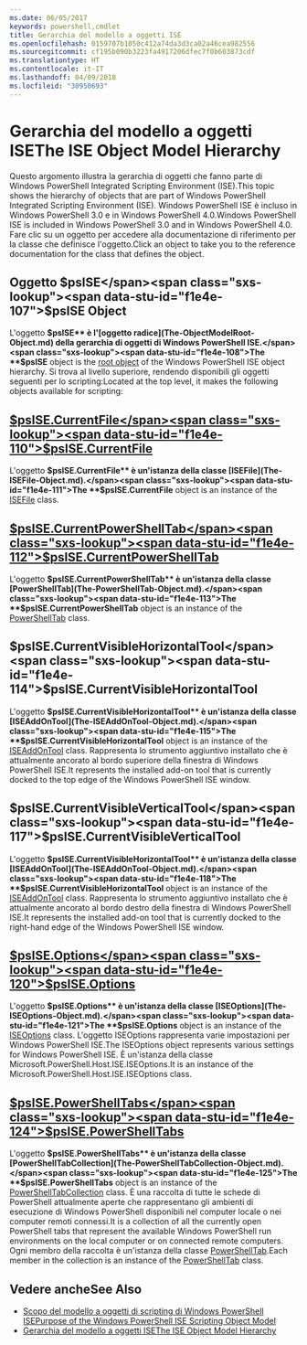 ```yaml
---
ms.date: 06/05/2017
keywords: powershell,cmdlet
title: Gerarchia del modello a oggetti ISE
ms.openlocfilehash: 0159707b1050c412a74da3d3ca02a46cea982556
ms.sourcegitcommit: cf195b090b3223fa4917206dfec7f0b603873cdf
ms.translationtype: HT
ms.contentlocale: it-IT
ms.lasthandoff: 04/09/2018
ms.locfileid: "30950693"
---
```

# <a name="the-ise-object-model-hierarchy"></a><span data-ttu-id="f1e4e-103">Gerarchia del modello a oggetti ISE</span><span class="sxs-lookup"><span data-stu-id="f1e4e-103">The ISE Object Model Hierarchy</span></span>

<span data-ttu-id="f1e4e-104">Questo argomento illustra la gerarchia di oggetti che fanno parte di Windows PowerShell Integrated Scripting Environment (ISE).</span><span class="sxs-lookup"><span data-stu-id="f1e4e-104">This topic shows the hierarchy of objects that are part of Windows PowerShell Integrated Scripting Environment (ISE).</span></span>
<span data-ttu-id="f1e4e-105">Windows PowerShell ISE è incluso in Windows PowerShell 3.0 e in Windows PowerShell 4.0.</span><span class="sxs-lookup"><span data-stu-id="f1e4e-105">Windows PowerShell ISE is included in Windows PowerShell 3.0 and in Windows PowerShell 4.0.</span></span>
<span data-ttu-id="f1e4e-106">Fare clic su un oggetto per accedere alla documentazione di riferimento per la classe che definisce l'oggetto.</span><span class="sxs-lookup"><span data-stu-id="f1e4e-106">Click an object to take you to the reference documentation for the class that defines the object.</span></span>

## <a name="psise-object"></a><span data-ttu-id="f1e4e-107">Oggetto $psISE</span><span class="sxs-lookup"><span data-stu-id="f1e4e-107">$psISE Object</span></span>

<span data-ttu-id="f1e4e-108">L'oggetto **$psISE** è l'[oggetto radice](The-ObjectModelRoot-Object.md) della gerarchia di oggetti di Windows PowerShell ISE.</span><span class="sxs-lookup"><span data-stu-id="f1e4e-108">The **$psISE** object is the [root object](The-ObjectModelRoot-Object.md) of the Windows PowerShell ISE object hierarchy.</span></span>
<span data-ttu-id="f1e4e-109">Si trova al livello superiore, rendendo disponibili gli oggetti seguenti per lo scripting:</span><span class="sxs-lookup"><span data-stu-id="f1e4e-109">Located at the top level, it makes the following objects available for scripting:</span></span>

## <a name="psisecurrentfilethe-isefile-objectmd"></a>[<span data-ttu-id="f1e4e-110">$psISE.CurrentFile</span><span class="sxs-lookup"><span data-stu-id="f1e4e-110">$psISE.CurrentFile</span></span>](The-ISEFile-Object.md)

<span data-ttu-id="f1e4e-111">L'oggetto **$psISE.CurrentFile** è un'istanza della classe [ISEFile](The-ISEFile-Object.md).</span><span class="sxs-lookup"><span data-stu-id="f1e4e-111">The **$psISE.CurrentFile** object is an instance of the [ISEFile](The-ISEFile-Object.md) class.</span></span>

## <a name="psisecurrentpowershelltabthe-powershelltab-objectmd"></a>[<span data-ttu-id="f1e4e-112">$psISE.CurrentPowerShellTab</span><span class="sxs-lookup"><span data-stu-id="f1e4e-112">$psISE.CurrentPowerShellTab</span></span>](The-PowerShellTab-Object.md)

<span data-ttu-id="f1e4e-113">L'oggetto **$psISE.CurrentPowerShellTab** è un'istanza della classe [PowerShellTab](The-PowerShellTab-Object.md).</span><span class="sxs-lookup"><span data-stu-id="f1e4e-113">The **$psISE.CurrentPowerShellTab** object is an instance of the [PowerShellTab](The-PowerShellTab-Object.md) class.</span></span>

## <a name="psisecurrentvisiblehorizontaltool"></a><span data-ttu-id="f1e4e-114">$psISE.CurrentVisibleHorizontalTool</span><span class="sxs-lookup"><span data-stu-id="f1e4e-114">$psISE.CurrentVisibleHorizontalTool</span></span>

<span data-ttu-id="f1e4e-115">L'oggetto **$psISE.CurrentVisibleHorizontalTool** è un'istanza della classe [ISEAddOnTool](The-ISEAddOnTool-Object.md).</span><span class="sxs-lookup"><span data-stu-id="f1e4e-115">The **$psISE.CurrentVisibleHorizontalTool** object is an instance of the [ISEAddOnTool](The-ISEAddOnTool-Object.md) class.</span></span>
<span data-ttu-id="f1e4e-116">Rappresenta lo strumento aggiuntivo installato che è attualmente ancorato al bordo superiore della finestra di Windows PowerShell ISE.</span><span class="sxs-lookup"><span data-stu-id="f1e4e-116">It represents the installed add-on tool that is currently docked to the top edge of the Windows PowerShell ISE window.</span></span>

## <a name="psisecurrentvisibleverticaltool"></a><span data-ttu-id="f1e4e-117">$psISE.CurrentVisibleVerticalTool</span><span class="sxs-lookup"><span data-stu-id="f1e4e-117">$psISE.CurrentVisibleVerticalTool</span></span>

<span data-ttu-id="f1e4e-118">L'oggetto **$psISE.CurrentVisibleHorizontalTool** è un'istanza della classe [ISEAddOnTool](The-ISEAddOnTool-Object.md).</span><span class="sxs-lookup"><span data-stu-id="f1e4e-118">The **$psISE.CurrentVisibleHorizontalTool** object is an instance of the [ISEAddOnTool](The-ISEAddOnTool-Object.md) class.</span></span>
<span data-ttu-id="f1e4e-119">Rappresenta lo strumento aggiuntivo installato che è attualmente ancorato al bordo destro della finestra di Windows PowerShell ISE.</span><span class="sxs-lookup"><span data-stu-id="f1e4e-119">It represents the installed add-on tool that is currently docked to the right-hand edge of the Windows PowerShell ISE window.</span></span>

## <a name="psiseoptionsthe-iseoptions-objectmd"></a>[<span data-ttu-id="f1e4e-120">$psISE.Options</span><span class="sxs-lookup"><span data-stu-id="f1e4e-120">$psISE.Options</span></span>](The-ISEOptions-Object.md)

<span data-ttu-id="f1e4e-121">L'oggetto **$psISE.Options** è un'istanza della classe [ISEOptions](The-ISEOptions-Object.md).</span><span class="sxs-lookup"><span data-stu-id="f1e4e-121">The **$psISE.Options** object is an instance of the [ISEOptions](The-ISEOptions-Object.md) class.</span></span>
<span data-ttu-id="f1e4e-122">L'oggetto ISEOptions rappresenta varie impostazioni per Windows PowerShell ISE.</span><span class="sxs-lookup"><span data-stu-id="f1e4e-122">The ISEOptions object represents various settings for Windows PowerShell ISE.</span></span>
<span data-ttu-id="f1e4e-123">È un'istanza della classe Microsoft.PowerShell.Host.ISE.ISEOptions.</span><span class="sxs-lookup"><span data-stu-id="f1e4e-123">It is an instance of the Microsoft.PowerShell.Host.ISE.ISEOptions class.</span></span>

## <a name="psisepowershelltabsthe-powershelltabcollection-objectmd"></a>[<span data-ttu-id="f1e4e-124">$psISE.PowerShellTabs</span><span class="sxs-lookup"><span data-stu-id="f1e4e-124">$psISE.PowerShellTabs</span></span>](The-PowerShellTabCollection-Object.md)

<span data-ttu-id="f1e4e-125">L'oggetto **$psISE.PowerShellTabs** è un'istanza della classe [PowerShellTabCollection](The-PowerShellTabCollection-Object.md).</span><span class="sxs-lookup"><span data-stu-id="f1e4e-125">The **$psISE.PowerShellTabs** object is an instance of the [PowerShellTabCollection](The-PowerShellTabCollection-Object.md) class.</span></span>
<span data-ttu-id="f1e4e-126">È una raccolta di tutte le schede di PowerShell attualmente aperte che rappresentano gli ambienti di esecuzione di Windows PowerShell disponibili nel computer locale o nei computer remoti connessi.</span><span class="sxs-lookup"><span data-stu-id="f1e4e-126">It is a collection of all the currently open PowerShell tabs that represent the available Windows PowerShell run environments on the local computer or on connected remote computers.</span></span>
<span data-ttu-id="f1e4e-127">Ogni membro della raccolta è un'istanza della classe [PowerShellTab](The-PowerShellTab-Object.md).</span><span class="sxs-lookup"><span data-stu-id="f1e4e-127">Each member in the collection is an instance of the [PowerShellTab](The-PowerShellTab-Object.md) class.</span></span>

## <a name="see-also"></a><span data-ttu-id="f1e4e-128">Vedere anche</span><span class="sxs-lookup"><span data-stu-id="f1e4e-128">See Also</span></span>

- [<span data-ttu-id="f1e4e-129">Scopo del modello a oggetti di scripting di Windows PowerShell ISE</span><span class="sxs-lookup"><span data-stu-id="f1e4e-129">Purpose of the Windows PowerShell ISE Scripting Object Model</span></span>](Purpose-of-the-Windows-PowerShell-ISE-Scripting-Object-Model.md)
- [<span data-ttu-id="f1e4e-130">Gerarchia del modello a oggetti ISE</span><span class="sxs-lookup"><span data-stu-id="f1e4e-130">The ISE Object Model Hierarchy</span></span>](The-ISE-Object-Model-Hierarchy.md)
